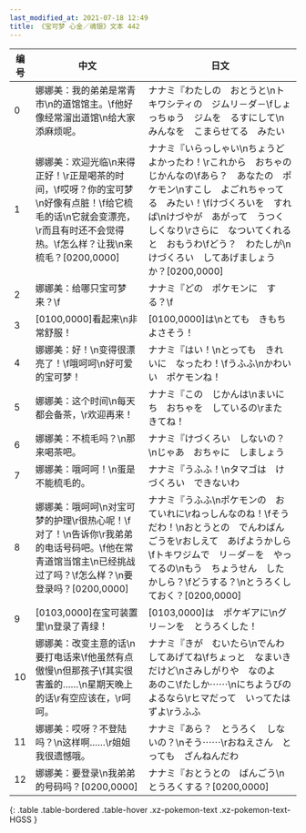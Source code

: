 ```yaml
---
last_modified_at: 2021-07-18 12:49
title: 《宝可梦 心金／魂银》文本 442
---
```

| 编号 | 中文 | 日文 |
| ---- | ---- | ---- |
| 0 | 娜娜美：我的弟弟是常青市\n的道馆馆主。\f他好像经常溜出道馆\n给大家添麻烦呢。 | ナナミ『わたしの　おとうと\nトキワシティの　ジムリ－ダ－\fしょっちゅう　ジムを　るすにして\nみんなを　こまらせてる　みたい |
| 1 | 娜娜美：欢迎光临\n来得正好！\r正是喝茶的时间，\f哎呀？你的宝可梦\n好像有点脏！\f给它梳毛的话\n它就会变漂亮，\r而且有时还不会觉得热。\f怎么样？让我\n来梳毛？[0200,0000] | ナナミ『いらっしゃい\nちょうど　よかったわ！\rこれから　おちゃの　じかんなの\fあら？　あなたの　ポケモン\nすこし　よごれちゃってる　みたい！\fけづくろいを　すれば\nけづやが　あがって　うつくしくなり\rさらに　なついてくれると　おもうわ\fどう？　わたしが\nけづくろい　してあげましょうか？[0200,0000] |
| 2 | 娜娜美：给哪只宝可梦来？\f | ナナミ『どの　ポケモンに　する？\f |
| 3 | [0100,0000]看起来\n非常舒服！ | [0100,0000]は\nとても　きもちよさそう！ |
| 4 | 娜娜美：好！\n变得很漂亮了！\f哦呵呵\n好可爱的宝可梦！ | ナナミ『はい！\nとっても　きれいに　なったわ！\fうふふ\nかわいい　ポケモンね！ |
| 5 | 娜娜美：这个时间\n每天都会备茶，\r欢迎再来！ | ナナミ『この　じかんは\nまいにち　おちゃを　しているの\rまた　きてね！ |
| 6 | 娜娜美：不梳毛吗？\n那来喝茶吧。 | ナナミ『けづくろい　しないの？\nじゃあ　おちゃに　しましょう |
| 7 | 娜娜美：哦呵呵！\n蛋是不能梳毛的。 | ナナミ『うふふ！\nタマゴは　けづくろい　できないわ |
| 8 | 娜娜美：哦呵呵\n对宝可梦的护理\r很热心呢！\f对了！\n告诉你\r我弟弟的电话号码吧。\f他在常青道馆当馆主\n已经挑战过了吗？\f怎么样？\n要登录吗？[0200,0000] | ナナミ『うふふ\nポケモンの　おていれに\rねっしんなのね！\fそうだわ！\nおとうとの　でんわばんごうを\rおしえて　あげようかしら\fトキワジムで　リ－ダ－を　やってるの\nもう　ちょうせん　したかしら？\fどうする？\nとうろくしておく？[0200,0000] |
| 9 | [0103,0000]在宝可装置里\n登录了青绿！ | [0103,0000]は　ポケギアに\nグリ－ンを　とうろくした！ |
| 10 | 娜娜美：改变主意的话\n要打电话来\f他虽然有点傲慢\n但那孩子\f其实很害羞的……\n星期天晚上的话\r有空应该在，\r呵呵。 | ナナミ『きが　むいたら\nでんわ　してあげてね\fちょっと　なまいき　だけど\nさみしがりや　なのよ　あのこ\fたしか⋯⋯\nにちようびの　よるなら\rヒマだって　いってたはずよ\rうふふ |
| 11 | 娜娜美：哎呀？不登陆吗？\n这样啊……\r姐姐我很遗憾哦。 | ナナミ『あら？　とうろく　しないの？\nそう⋯⋯\rおねえさん　とっても　ざんねんだわ |
| 12 | 娜娜美：要登录\n我弟弟的号码吗？[0200,0000] | ナナミ『おとうとの　ばんごう\nとうろくする？[0200,0000] |
{: .table .table-bordered .table-hover .xz-pokemon-text .xz-pokemon-text-HGSS }